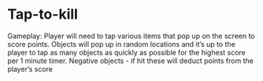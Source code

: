 # Tap-to-kill
Gameplay: Player will need to tap various items that pop up on the screen to score points. Objects will pop up in random locations and it’s up to the player to tap as many objects as quickly as possible for the highest score per 1 minute timer. Negative objects - if hit these will deduct points from the player’s score
